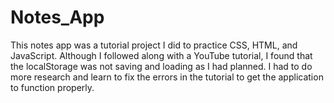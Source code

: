 # Notes_App

This notes app was a tutorial project I did to practice CSS, HTML, and JavaScript.  Although I followed along with a YouTube tutorial, I found that the localStorage was not saving and loading as I had planned.  I had to do more research and learn to fix the errors in the tutorial to get the application to function properly. 
